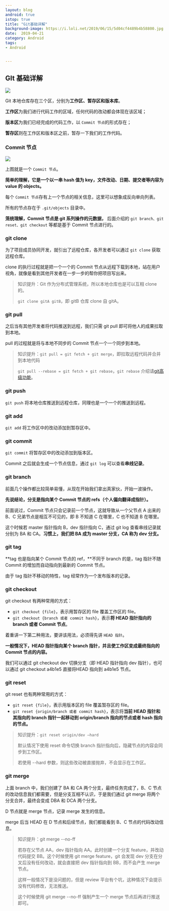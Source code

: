```yaml
---
layout: blog 
android: true 
istop: true
title: "Git基础详解" 
background-image: https://i.loli.net/2019/06/15/5d04cf4489b4b58800.jpg
date:  2019-04-21
category: Android
tags: 
- Android


---
```


## GIt 基础详解

![](https://i.loli.net/2019/06/15/5d04cf562ad6199358.jpg)

Git 本地仓库存在三个区，分别为**工作区、暂存区和版本库**。

**工作区**为我们进行代码工作的区域，任何代码的改动都会体现在该区域；

**版本区**为我们已经完成的代码工作，以 `Commit 节点`的形式存在；

**暂存区**则在工作区和版本区之前，暂存一下我们的工作代码。

### Commit 节点

![](https://i.loli.net/2019/06/15/5d04cf6bde72915471.jpg)

上图就是一个 `Commit 节点`。

**简单的理解，它是一个以一串 hash 值为 key，文件改动、日期、提交者等内容为 value 的 objects。**

每个 `Commit 节点`存有上一个节点的相关信息，这里可以想象成反向单向列表。

所有的节点存在于 `.git/objects` 目录中。

**笼统理解，Commit 节点是 git 系列操作的元数据，** 后面介绍的 `git branch、git reset、git checkout` 等都是基于 Commit 节点进行的。

### git clone

为了项目成员协同开发，就引出了远程仓库，各开发者可以通过 `git clone` 获取远程仓库。

clone 的执行过程就是把一个一个的 Commit 节点从远程下载到本地，站在用户视角，就像是看到其他开发者在一步一步的帮你把项目写出来。

> 知识提升：Git 作为分布式管理系统，所以本地仓库也是可以互相 clone 的。
>
> `git clone gitA gitB`，即 gitB 仓库 clone 自 gitA。

### git pull

之后当有其他开发者将代码推送到远程，我们只需 git pull 即可将他人的成果拉取到本地。

pull 的过程就是将与本地不同步的 Commit 节点一个一个同步到本地。

> 知识提升：`git pull = git fetch + git merge`，即拉取远程代码并合并到本地代码
>
> `git pull --rebase = git fetch + git rebase`，`git rebase` 介绍请[git高级功能](<http://woong.cn/2019/03/19/GitAdvance.html>)。

### git push

`git push` 将本地仓库推送到远程仓库，同理也是一个一个的推送到远程。

### git add

`git add` 将工作区中的改动添加到暂存区中。

### git commit

`git commit` 将暂存区中的改动添加到版本区。

Commit 之后就会生成一个节点信息，通过 `git log` 可以查看**串线记录**。

### git branch

前面几个操作都比较简单易懂，从现在开始我们拿出真家伙，开始一波操作。

**先说结论，分支是指向某个 Commit 节点的 refs（个人偏向翻译成指针）。**

前面说过，Commit 节点只会记录前一个节点，这就导致从一个父节点 A 出来的 B、C 兄弟节点是相互不可见的，即 B 不知道 C 在哪里，C 也不知道 B 在哪里。

这个时候若 master 指针指向 B，dev 指针指向 C，通过 git log 查看串线记录就分别为 BA 和 CA。**习惯上，我们把 BA 成为 master 分支，CA 称为 dev 分支。**

### git tag

**tag 也是指向某个 Commit 节点的 ref，**不同于 branch 的是，tag 指针不随 Commit 的增加而自动指向到最新的 Commit 节点。

由于 tag 指针不移动的特性，tag 经常作为一个发布版本的记录。

### git checkout

git checkout 有两种常用的方式：

- `git checkout {file}`，表示用暂存区的 file 覆盖工作区的 file。
- `git checkout {branch 或者 commit hash}`，表示**将 HEAD 指针指向的 branch 或者 Commit 节点**。

着重讲一下第二种用法，要讲该用法，必须得先讲 `HEAD 指针`。

**一般情况下，HEAD 指针指向某个 branch 指针，并且使工作区变成最终指向的 Commit 节点的内容。**

我们可以通过 git checkout dev 切换分支（即 HEAD 指针指向 dev 指针），也可以通过 git checkout a4b1e5 直接将HEAD 指向到 a4b1e5 节点。

### git reset

git reset 也有两种常用的方式：

- `git reset {file}`，表示用版本区的 file 覆盖暂存区的 file。
- `git reset {origin/branch 或者 commit hash}`，表示将**当前 HEAD 指针和其指向的 branch 指针一起移动到 origin/branch 指向的节点或者 hash 指向的节点。**

> 知识提升：`git reset origin/dev —hard`
>
> 默认情况下使用 reset 命令切换 branch 指针指向后，隐藏节点的内容会同步到工作区。
>
> 若使用 --hard 参数，则这些改动被直接抛弃，不会显示在工作区。

### git merge

上面 branch 中，我们创建了 BA 和 CA 两个分支，最终任务完成了，B、C 节点的改动信息我们都需要，但是分支互相不认识，于是我们通过 git merge 将两个分支合并，最终会变成 DBA 和 DCA 两个分支。

D 节点就是 merge 节点，记录 merge 发生的信息。

merge 后当 HEAD 在 D 节点和后续节点，我们都能看到 B、C 节点的代码改动信息。

> 知识提升：git merge --no-ff
>
> 若存在父节点 AA，dev 指针指向 AA。此时创建一个分支 feature，并改动代码提交 BB。这个时候使用 git merge feature，git 会发现 dev 分支在分叉后没有任何改动，就会直接把 dev 指针指向到 BB，而不会产生 merge 节点。
>
> 这样一般情况下是没问题的，但是 review 平台有个坑，这种情况下会提示没有代码修改，无法推送。
>
> 这个时候使用 git merge --no-ff 强制产生一个 merge 节点后再进行推送即可。






